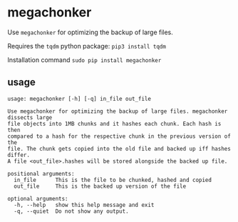 # megachonker
Use `megachonker` for optimizing the backup of large files. 

Requires the `tqdm` python package: `pip3 install tqdm`

Installation command  `sudo pip install megachonker`

## usage
```
usage: megachonker [-h] [-q] in_file out_file

Use megachonker for optimizing the backup of large files. megachonker dissects large
file objects into 1MB chunks and it hashes each chunk. Each hash is then
compared to a hash for the respective chunk in the previous version of the
file. The chunk gets copied into the old file and backed up iff hashes differ.
A file <out_file>.hashes will be stored alongside the backed up file.

positional arguments:
  in_file      This is the file to be chunked, hashed and copied
  out_file     This is the backed up version of the file

optional arguments:
  -h, --help   show this help message and exit
  -q, --quiet  Do not show any output.
  ```
